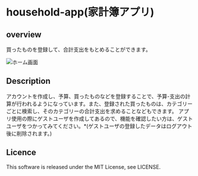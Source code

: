 household-app(家計簿アプリ)
====

## overview
買ったものを登録して、合計支出をもとめることができます。


![ホーム画面](https://github.com/Kohei-Suzuki22/household-app/issues/1#issue-449353241)



## Description
アカウントを作成し、予算、買ったものなどを登録することで、予算-支出の計算が行われるようになっています。また、登録された買ったものは、カテゴリーごとに検索し、そのカテゴリーの合計支出を求めることなどもできます。
アプリ使用の際にゲストユーザを作成してあるので、機能を確認したい方は、ゲストユーザをつかってみてください。*(ゲストユーザの登録したデータはログアウト後に削除されます。)


## Licence
This software is released under the MIT License, see LICENSE.


